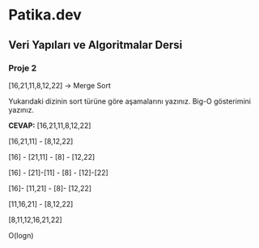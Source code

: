 # Patika.dev
## Veri Yapıları ve Algoritmalar Dersi
### Proje 2

[16,21,11,8,12,22] -> Merge Sort

Yukarıdaki dizinin sort türüne göre aşamalarını yazınız.
Big-O gösterimini yazınız.

**CEVAP:**
[16,21,11,8,12,22]

[16,21,11] - [8,12,22]

[16] - [21,11]  -  [8] - [12,22]

[16] - [21]-[11]  -  [8] - [12]-[22]

[16]- [11,21]  -  [8]- [12,22]

[11,16,21]  - [8,12,22]

[8,11,12,16,21,22]

O(logn)